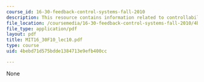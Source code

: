 ```yaml
---
course_id: 16-30-feedback-control-systems-fall-2010
description: This resource contains information related to controllability.
file_location: /coursemedia/16-30-feedback-control-systems-fall-2010/4bebd71d575bdde1384713e9efb400cc_MIT16_30F10_lec10.pdf
file_type: application/pdf
layout: pdf
title: MIT16_30F10_lec10.pdf
type: course
uid: 4bebd71d575bdde1384713e9efb400cc

---
```

None